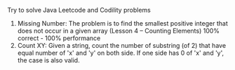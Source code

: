 Try to solve Java Leetcode and Codility problems

1. Missing Number: The problem is to find the smallest positive integer that does not occur in a given array (Lesson 4 – Counting Elements) 100% correct - 100% performance
2. Count XY: Given a string, count the number of substring (of 2) that have equal number of 'x' and 'y' on both side. If one side has 0 of 'x' and 'y', the case is also valid.


